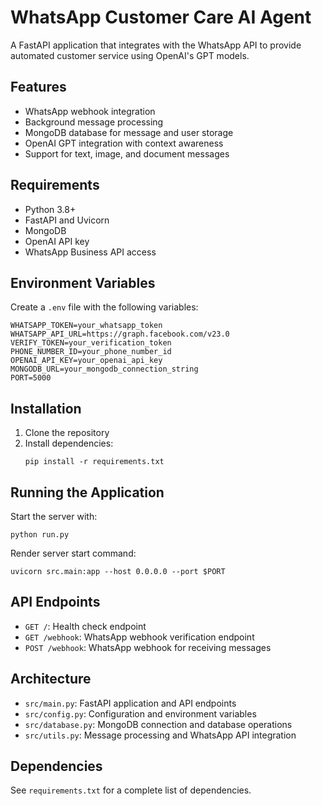 # WhatsApp Customer Care AI Agent

A FastAPI application that integrates with the WhatsApp API to provide automated customer service using OpenAI's GPT models.

## Features

- WhatsApp webhook integration
- Background message processing
- MongoDB database for message and user storage
- OpenAI GPT integration with context awareness
- Support for text, image, and document messages

## Requirements

- Python 3.8+
- FastAPI and Uvicorn
- MongoDB
- OpenAI API key
- WhatsApp Business API access

## Environment Variables

Create a `.env` file with the following variables:

```
WHATSAPP_TOKEN=your_whatsapp_token
WHATSAPP_API_URL=https://graph.facebook.com/v23.0
VERIFY_TOKEN=your_verification_token
PHONE_NUMBER_ID=your_phone_number_id
OPENAI_API_KEY=your_openai_api_key
MONGODB_URL=your_mongodb_connection_string
PORT=5000
```

## Installation

1. Clone the repository
2. Install dependencies:
   ```
   pip install -r requirements.txt
   ```

## Running the Application

Start the server with:

```
python run.py
```

Render server start command:

```
uvicorn src.main:app --host 0.0.0.0 --port $PORT
```

## API Endpoints

- `GET /`: Health check endpoint
- `GET /webhook`: WhatsApp webhook verification endpoint
- `POST /webhook`: WhatsApp webhook for receiving messages

## Architecture

- `src/main.py`: FastAPI application and API endpoints
- `src/config.py`: Configuration and environment variables
- `src/database.py`: MongoDB connection and database operations
- `src/utils.py`: Message processing and WhatsApp API integration

## Dependencies

See `requirements.txt` for a complete list of dependencies.